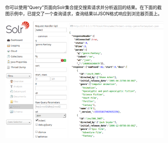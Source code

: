 你可以使用“Query”页面向Solr集合提交搜索请求并分析返回的结果。在下面的截图示例中，已提交了一个查询请求，查询结果以JSON格式响应到浏览器页面上。

![](/assets/query-top.png)


